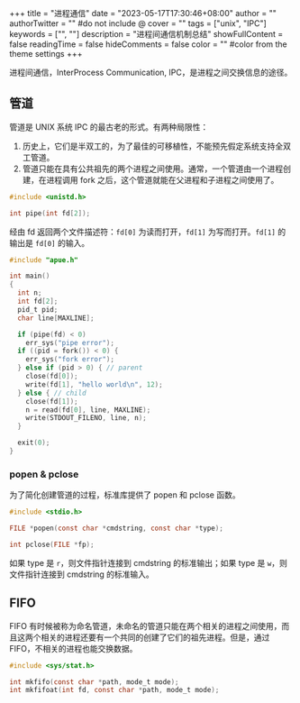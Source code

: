 +++
title = "进程通信"
date = "2023-05-17T17:30:46+08:00"
author = ""
authorTwitter = "" #do not include @
cover = ""
tags = ["unix", "IPC"]
keywords = ["", ""]
description = "进程间通信机制总结"
showFullContent = false
readingTime = false
hideComments = false
color = "" #color from the theme settings
+++

进程间通信，InterProcess Communication, IPC，是进程之间交换信息的途径。

## 管道

管道是 UNIX 系统 IPC 的最古老的形式。有两种局限性：

1. 历史上，它们是半双工的，为了最佳的可移植性，不能预先假定系统支持全双工管道。
2. 管道只能在具有公共祖先的两个进程之间使用。通常，一个管道由一个进程创建，在进程调用 fork 之后，这个管道就能在父进程和子进程之间使用了。

```c
#include <unistd.h>

int pipe(int fd[2]);
```

经由 fd 返回两个文件描述符：`fd[0]` 为读而打开，`fd[1]` 为写而打开。`fd[1]` 的输出是 `fd[0]` 的输入。

```c
#include "apue.h"

int main()
{
  int n;
  int fd[2];
  pid_t pid;
  char line[MAXLINE];

  if (pipe(fd) < 0)
    err_sys("pipe error");
  if ((pid = fork()) < 0) {
    err_sys("fork error");
  } else if (pid > 0) { // parent
    close(fd[0]);
    write(fd[1], "hello world\n", 12);
  } else { // child
    close(fd[1]);
    n = read(fd[0], line, MAXLINE);
    write(STDOUT_FILENO, line, n);
  }

  exit(0);
}
```

### popen & pclose

为了简化创建管道的过程，标准库提供了 popen 和 pclose 函数。

```c
#include <stdio.h>

FILE *popen(const char *cmdstring, const char *type);

int pclose(FILE *fp);
```

如果 type 是 `r`，则文件指针连接到 cmdstring 的标准输出；如果 type 是 `w`，则文件指针连接到 cmdstring 的标准输入。

## FIFO

FIFO 有时候被称为命名管道，未命名的管道只能在两个相关的进程之间使用，而且这两个相关的进程还要有一个共同的创建了它们的祖先进程。但是，通过 FIFO，不相关的进程也能交换数据。

```c
#include <sys/stat.h>

int mkfifo(const char *path, mode_t mode);
int mkfifoat(int fd, const char *path, mode_t mode);
```
